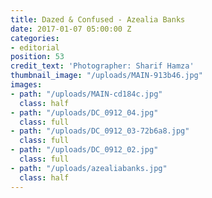 ```yaml
---
title: Dazed & Confused - Azealia Banks
date: 2017-01-07 05:00:00 Z
categories:
- editorial
position: 53
credit_text: 'Photographer: Sharif Hamza'
thumbnail_image: "/uploads/MAIN-913b46.jpg"
images:
- path: "/uploads/MAIN-cd184c.jpg"
  class: half
- path: "/uploads/DC_0912_04.jpg"
  class: full
- path: "/uploads/DC_0912_03-72b6a8.jpg"
  class: full
- path: "/uploads/DC_0912_02.jpg"
  class: full
- path: "/uploads/azealiabanks.jpg"
  class: half
---
```


